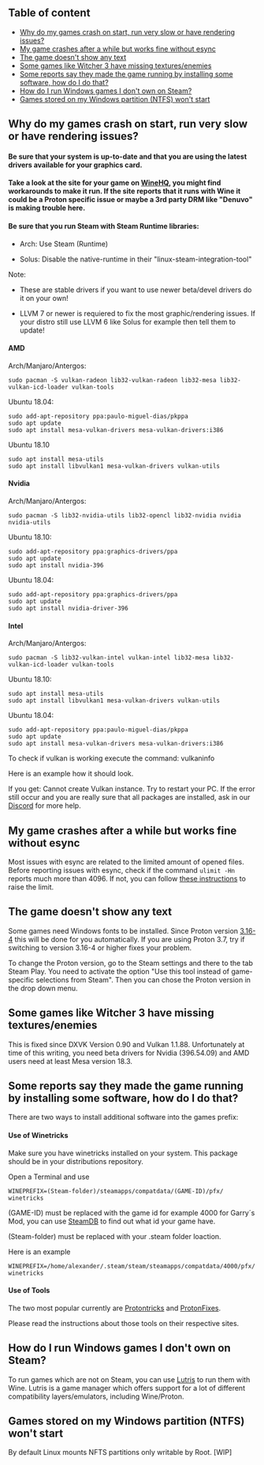 ## Table of content
  - [Why do my games crash on start, run very slow or have rendering issues?](#why-do-my-games-crash-on-start-run-very-slow-or-have-rendering-issues)
  - [My game crashes after a while but works fine without esync](#my-game-crashes-after-a-while-but-works-fine-without-esync)
  - [The game doesn't show any text](#the-game-doesnt-show-any-text)
  - [Some games like Witcher 3 have missing textures/enemies](#some-games-like-witcher-3-have-missing-texturesenemies)
  - [Some reports say they made the game running by installing some software, how do I do that?](#some-reports-say-they-made-the-game-running-by-installing-some-software-how-do-i-do-that)
  - [How do I run Windows games I don't own on Steam?](#how-do-i-run-windows-games-i-dont-own-on-steam)
  - [Games stored on my Windows partition (NTFS) won't start](#games-stored-on-my-windows-partition-ntfs-wont-start)
## Why do my games crash on start, run very slow or have rendering issues?

#### Be sure that your system is up-to-date and that you are using the latest drivers available for your graphics card.

#### Take a look at the site for your game on [WineHQ](https://appdb.winehq.org), you might find workarounds to make it run. If the site reports that it runs with Wine it could be a Proton specific issue or maybe a 3rd party DRM like "Denuvo" is making trouble here.

#### Be sure that you run Steam with Steam Runtime libraries:

- Arch: Use Steam (Runtime)

- Solus: Disable the native-runtime in their "linux-steam-integration-tool"

Note:

- These are stable drivers if you want to use newer beta/devel drivers do it on your own!

- LLVM 7 or newer is requiered to fix the most graphic/rendering issues. If your distro still use LLVM 6 like Solus for example then tell them to update!

#### AMD

Arch/Manjaro/Antergos:
```
sudo pacman -S vulkan-radeon lib32-vulkan-radeon lib32-mesa lib32-vulkan-icd-loader vulkan-tools
```

Ubuntu 18.04:
```
sudo add-apt-repository ppa:paulo-miguel-dias/pkppa
sudo apt update
sudo apt install mesa-vulkan-drivers mesa-vulkan-drivers:i386
```
Ubuntu 18.10

```
sudo apt install mesa-utils
sudo apt install libvulkan1 mesa-vulkan-drivers vulkan-utils
```

#### Nvidia

Arch/Manjaro/Antergos:
```
sudo pacman -S lib32-nvidia-utils lib32-opencl lib32-nvidia nvidia nvidia-utils
```

Ubuntu 18.10:
```
sudo add-apt-repository ppa:graphics-drivers/ppa
sudo apt update
sudo apt install nvidia-396
```

Ubuntu 18.04:
```
sudo add-apt-repository ppa:graphics-drivers/ppa
sudo apt update
sudo apt install nvidia-driver-396
```

#### Intel

Arch/Manjaro/Antergos:
```
sudo pacman -S lib32-vulkan-intel vulkan-intel lib32-mesa lib32-vulkan-icd-loader vulkan-tools
```

Ubuntu 18.10:
```
sudo apt install mesa-utils
sudo apt install libvulkan1 mesa-vulkan-drivers vulkan-utils
```

Ubuntu 18.04:
```
sudo add-apt-repository ppa:paulo-miguel-dias/pkppa
sudo apt update
sudo apt install mesa-vulkan-drivers mesa-vulkan-drivers:i386
```
To check if vulkan is working execute the command: vulkaninfo

Here is an example how it should look.

If you get: Cannot create Vulkan instance. Try to restart your PC. If the error still occur and you are really sure that all packages are installed, ask in our [Discord](https://discord.gg/uuwK9EV) for more help.

## My game crashes after a while but works fine without esync

Most issues with esync are related to the limited amount of opened files. Before reporting issues with esync, check if the command `ulimit -Hn` reports much more than 4096. If not, you can follow [these instructions](https://github.com/zfigura/wine/blob/esync/README.esync) to raise the limit.

## The game doesn't show any text

Some games need Windows fonts to be installed. Since Proton version [3.16-4](https://github.com/ValveSoftware/Proton/wiki/Changelog#available-in-proton-316-beta) this will be done for you automatically. If you are using Proton 3.7, try if switching to version 3.16-4 or higher fixes your problem.

To change the Proton version, go to the Steam settings and there to the tab Steam Play. You need to activate the option "Use this tool instead of game-specific selections from Steam". Then you can chose the Proton version in the drop down menu.

## Some games like Witcher 3 have missing textures/enemies

This is fixed since DXVK Version 0.90 and Vulkan 1.1.88. Unfortunately at time of this writing, you need beta drivers for Nvidia (396.54.09) and AMD users need at least Mesa version 18.3.

## Some reports say they made the game running by installing some software, how do I do that?

There are two ways to install additional software into the games prefix:

#### Use of Winetricks
Make sure you have winetricks installed on your system. This package should be in your distributions repository.

Open a Terminal and use
```
WINEPREFIX=(Steam-folder)/steamapps/compatdata/(GAME-ID)/pfx/ winetricks
```
(GAME-ID) must be replaced with the game id for example 4000 for Garry´s Mod, you can use [SteamDB](https://steamdb.info) to find out what id your game have.

(Steam-folder) must be replaced with your .steam folder loaction.

Here is an example

```
WINEPREFIX=/home/alexander/.steam/steam/steamapps/compatdata/4000/pfx/ winetricks
```

#### Use of Tools

The two most popular currently are [Protontricks](https://github.com/Sirmentio/protontricks) and [ProtonFixes](https://github.com/simons-public/protonfixes).

Please read the instructions about those tools on their respective sites.

## How do I run Windows games I don't own on Steam?

To run games which are not on Steam, you can use [Lutris](https://lutris.net/) to run them with Wine. Lutris is a game manager which offers support for a lot of different compatibility layers/emulators, including Wine/Proton.

## Games stored on my Windows partition (NTFS) won't start

By default Linux mounts NFTS partitions only writable by Root. [WIP]
